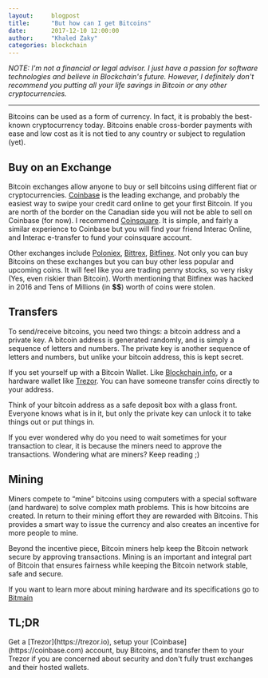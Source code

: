 ```yaml
---
layout:     blogpost
title:      "But how can I get Bitcoins"
date:       2017-12-10 12:00:00
author:     "Khaled Zaky"
categories: blockchain
---
```


*NOTE: I'm not a financial or legal advisor. I just have a passion for software technologies and believe in Blockchain's future. However, I definitely don't recommend you putting all your life savings in Bitcoin or any other cryptocurrencies.*

---

Bitcoins can be used as a form of currency. In fact, it is probably the best-known cryptocurrency today. Bitcoins enable cross-border payments with ease and low cost as it is not tied to any country or subject to regulation (yet).

## Buy on an Exchange
Bitcoin exchanges allow anyone to buy or sell bitcoins using different fiat or cryptocurrencies. [Coinbase](https://coinbase.com) is the leading exchange, and probably the easiest way to swipe your credit card online to get your first Bitcoin. If you are north of the border on the Canadian side you will not be able to sell on Coinbase (for now). I recommend [Coinsquare](https://coinsquare.io). It is simple, and fairly a similar experience to Coinbase but you will find your friend Interac Online, and Interac e-transfer to fund your coinsquare account.

Other exchanges include [Poloniex](http://poloniex.com), [Bittrex](http://Bittrex.com), [Bitfinex](http://Bitfinex.com). Not only you can buy Bitcoins on these exchanges but you can buy other less popular and upcoming coins. It will feel like you are trading penny stocks, so very risky (Yes, even riskier than Bitcoin). Worth mentioning that Bitfinex was hacked in 2016 and Tens of Millions (in **$$**) worth of coins were stolen.


## Transfers
To send/receive bitcoins, you need two things: a bitcoin address and a private key. A bitcoin address is generated randomly, and is simply a sequence of letters and numbers. The private key is another sequence of letters and numbers, but unlike your bitcoin address, this is kept secret.

If you set yourself up with a Bitcoin Wallet. Like [Blockchain.info](https://blockchain.info), or a hardware wallet like [Trezor](https://trezor.io). You can have someone transfer coins directly to your address.

Think of your bitcoin address as a safe deposit box with a glass front. Everyone knows what is in it, but only the private key can unlock it to take things out or put things in.

If you ever wondered why do you need to wait sometimes for your transaction to clear, it is because the miners need to approve the transactions. Wondering what are miners? Keep reading ;)

## Mining
Miners compete to “mine” bitcoins using computers with a special software (and hardware) to solve complex math problems. This is how bitcoins are created. In return to their mining effort they are rewarded with Bitcoins. This provides a smart way to issue the currency and also creates an incentive for more people to mine.

Beyond the incentive piece, Bitcoin miners help keep the Bitcoin network secure by approving transactions. Mining is an important and integral part of Bitcoin that ensures fairness while keeping the Bitcoin network stable, safe and secure.

If you want to learn more about mining hardware and its specifications go to [Bitmain](https://www.bitmain.com) 

<h2 class="section-heading">TL;DR</h2>
Get a [Trezor](https://trezor.io), setup your [Coinbase](https://coinbase.com) account, buy Bitcoins, and transfer them to your Trezor if you are concerned about security and don't fully trust exchanges and their hosted wallets.
